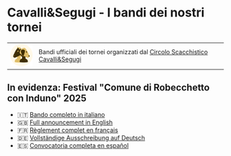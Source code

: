 # Cavalli&Segugi - I bandi dei nostri tornei

<table>
<tr>
<td><img src="logo_cs.png" width="64" /></td>
<td>Bandi ufficiali dei tornei organizzati dal <a href="https://www.cavalliesegugi.com">Circolo Scacchistico Cavalli&amp;Segugi</a></td>
</tr>
</table>

## In evidenza: Festival "Comune di Robecchetto con Induno" 2025

- 🇮🇹 [Bando completo in italiano](https://github.com/cavalliesegugi/bandi/blob/main/2025/2025-12-26-Festival_IT.md)
- 🇬🇧 [Full announcement in English](https://github.com/cavalliesegugi/bandi/blob/main/2025/2025-12-26-Festival_EN.md)
- 🇫🇷 [Règlement complet en français](https://github.com/cavalliesegugi/bandi/blob/main/2025/2025-12-26-Festival_FR.md)
- 🇩🇪 [Vollständige Ausschreibung auf Deutsch](https://github.com/cavalliesegugi/bandi/blob/main/2025/2025-12-26-Festival_DE.md)  
- 🇪🇸 [Convocatoria completa en español](https://github.com/cavalliesegugi/bandi/blob/main/2025/2025-12-26-Festival_ES.md)